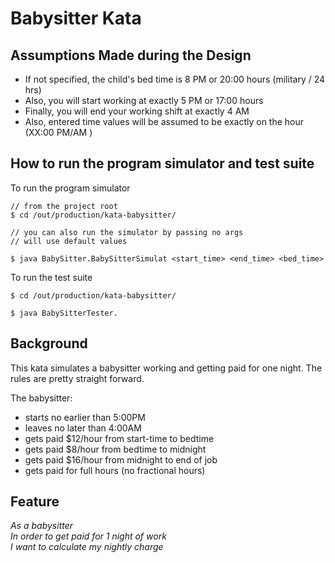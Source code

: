 # Babysitter Kata

## Assumptions Made during the Design
- If not specified, the child's bed time is 8 PM or 20:00 hours (military / 24 hrs)
- Also, you will start working at exactly 5 PM or 17:00 hours
- Finally, you will end your working shift at exactly 4 AM
- Also, entered time values will be assumed to be exactly on the hour (XX:00 PM/AM
)

## How to run the program simulator and test suite

To run the program simulator
```
// from the project root
$ cd /out/production/kata-babysitter/

// you can also run the simulator by passing no args
// will use default values

$ java BabySitter.BabySitterSimulat <start_time> <end_time> <bed_time>
```

To run the test suite
```
$ cd /out/production/kata-babysitter/

$ java BabySitterTester.
```

## Background
This kata simulates a babysitter working and getting paid for one night.  The rules are pretty straight forward.

The babysitter:
- starts no earlier than 5:00PM
- leaves no later than 4:00AM
- gets paid $12/hour from start-time to bedtime
- gets paid $8/hour from bedtime to midnight
- gets paid $16/hour from midnight to end of job
- gets paid for full hours (no fractional hours)


## Feature
*As a babysitter<br>
In order to get paid for 1 night of work<br>
I want to calculate my nightly charge<br>*
